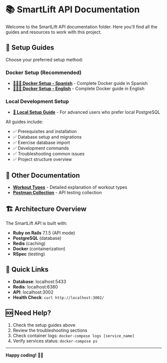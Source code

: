 # 📚 SmartLift API Documentation

Welcome to the SmartLift API documentation folder. Here you'll find all the guides and resources to work with this project.

## 🚀 Setup Guides

Choose your preferred setup method:

### Docker Setup (Recommended)
- **[🐳🇪🇸 Docker Setup - Spanish](SETUP_GUIA_ES.md)** - Complete Docker guide in Spanish
- **[🐳🇺🇸 Docker Setup - English](SETUP_GUIDE_EN.md)** - Complete Docker guide in English

### Local Development Setup  
- **[🔧 Local Setup Guide](SETUP_LOCAL.md)** - For advanced users who prefer local PostgreSQL

All guides include:
- ✅ Prerequisites and installation
- ✅ Database setup and migrations  
- ✅ Exercise database import
- ✅ Development commands
- ✅ Troubleshooting common issues
- ✅ Project structure overview

## 📁 Other Documentation

- **[Workout Types](workout_types.md)** - Detailed explanation of workout types
- **[Postman Collection](postman/)** - API testing collection

## 🏗️ Architecture Overview

The SmartLift API is built with:
- **Ruby on Rails** 7.1.5 (API mode)
- **PostgreSQL** (database)
- **Redis** (caching)
- **Docker** (containerization)
- **RSpec** (testing)

## 🔗 Quick Links

- **Database**: localhost:5433
- **Redis**: localhost:6380  
- **API**: localhost:3002
- **Health Check**: `curl http://localhost:3002/`

## 🆘 Need Help?

1. Check the setup guides above
2. Review the troubleshooting sections
3. Check container logs: `docker-compose logs [service_name]`
4. Verify services status: `docker-compose ps`

---

**Happy coding!** 🏋️‍♂️ 